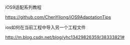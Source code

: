 iOS9适配系列教程

https://github.com/ChenYilong/iOS9AdaptationTips

ios如何在当前工程中导入另一个工程文件

http://m.blog.csdn.net/blog/yhc13429826359/38333821#



